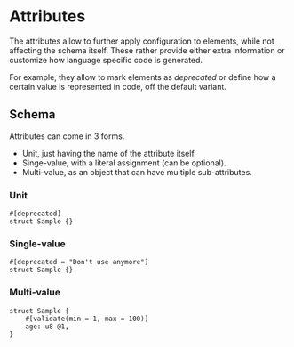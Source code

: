 # Attributes

The attributes allow to further apply configuration to elements, while not affecting the schema itself. These rather provide either extra information or customize how language specific code is generated.

For example, they allow to mark elements as _deprecated_ or define how a certain value is represented in code, off the default variant.

<!-- toc -->

## Schema

Attributes can come in 3 forms.

- Unit, just having the name of the attribute itself.
- Singe-value, with a literal assignment (can be optional).
- Multi-value, as an object that can have multiple sub-attributes.

### Unit

```rust,ignore
#[deprecated]
struct Sample {}
```

### Single-value

```rust,ignore
#[deprecated = "Don't use anymore"]
struct Sample {}
```

### Multi-value

```rust,ignore
struct Sample {
    #[validate(min = 1, max = 100)]
    age: u8 @1,
}
```
